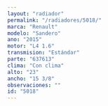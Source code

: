 ```yaml
---
layout: "radiador"
permalink: "/radiadores/5018/"
marca: "Renault"
modelo: "Sandero"
ano: "2015"
motor: "L4 1.6"
transmision: "Estándar"
parte: "637613"
clima: "Con clima"
alto: "23"
ancho: "15 3/8"
observaciones: ""
id: "5018"
---
```


